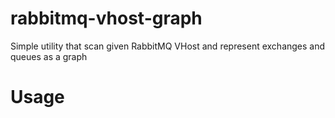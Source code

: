 # rabbitmq-vhost-graph
Simple utility that scan given RabbitMQ VHost and represent exchanges and queues as a graph

# Usage 
